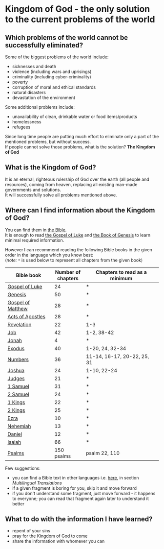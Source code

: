 # Kingdom of God - the only solution to the current problems of the world

## Which problems of the world cannot be successfully eliminated?
Some of the biggest problems of the world include:

- sicknesses and death
- violence (including wars and uprisings)
- criminality (including cyber-criminality)
- poverty
- corruption of moral and ethical standards
- natural disasters
- devastation of the environment

Some additional problems include:

- unavailability of clean, drinkable water or food items/products
- homelessness
- refugees

Since long time people are putting much effort to eliminate only a part of the mentioned problems, but without success.  
If people cannot solve those problems, what is the solution? **The Kingdom of God**

## What is the Kingdom of God?
It is an eternal, righteous rulership of God over the earth (all people and resources), coming from heaven, replacing all existing man-made governments and solutions.  
It will successfully solve all problems mentioned above.

## Where can I find information about the Kingdom of God?
You can find them in [the Bible](https://biblehub.com/isv/).  
It is enough to read [the Gospel of Luke](https://biblehub.com/isv/luke) and [the Book of Genesis](https://biblehub.com/isv/genesis) to learn minimal required information.

However I can recommend reading the following Bible books in the given order in the language which you know best:  
(*note:* `*` is used below to represent all chapters from the given book)

| Bible book | Number of<br>chapters | Chapters to read as a minimum |
| -- | -- | -- |
| [Gospel of Luke](https://biblehub.com/isv/luke) | 24 | * |
| [Genesis](https://biblehub.com/isv/genesis) | 50 | * |
| [Gospel of Matthew](https://biblehub.com/isv/matthew) | 28 | * |
| [Acts of Apostles](https://biblehub.com/isv/acts) | 28 | * |
| [Revelation](https://biblehub.com/isv/revelation) | 22 | 1-3 |
| [Job](https://biblehub.com/isv/job) | 42 | 1-2, 38-42 |
| [Jonah](https://biblehub.com/isv/jonah) | 4 | * |
| [Exodus](https://biblehub.com/isv/exodus) | 40 | 1-20, 24, 32-34 |
| [Numbers](https://biblehub.com/isv/numbers) | 36 | 11-14, 16-17, 20-22, 25, 31 |
| [Joshua](https://biblehub.com/isv/joshua) | 24 | 1-10, 22-24 |
| [Judges](https://biblehub.com/isv/judges) | 21 | * |
| [1 Samuel](https://biblehub.com/isv/1_samuel) | 31 | * |
| [2 Samuel](https://biblehub.com/isv/2_samuel) | 24 | * |
| [1 Kings](https://biblehub.com/isv/1_kings) | 22 | * |
| [2 Kings](https://biblehub.com/isv/2_kings) | 25 | * |
| [Ezra](https://biblehub.com/isv/ezra) | 10 | * |
| [Nehemiah](https://biblehub.com/isv/nehemiah) | 13 | * |
| [Daniel](https://biblehub.com/isv/daniel) | 12 | * |
| [Isaiah](https://biblehub.com/isv/isaiah) | 66 | * |
| [Psalms](https://biblehub.com/isv/psalms) | 150 psalms | psalm 22, 110 |

Few suggestions:

- you can find a Bible text in other languages i.e. [here](https://biblehub.com/bibles/luke/1-1.htm), in section *Multilingual Translations*
- if a given fragment is boring for you, skip it and move forward
- if you don't understand some fragment, just move forward - it happens to everyone; you can read that fragment again later to understand it better

## What to do with the information I have learned?
- repent of your sins
- pray for the Kingdom of God to come
- share the information with whomever you can
